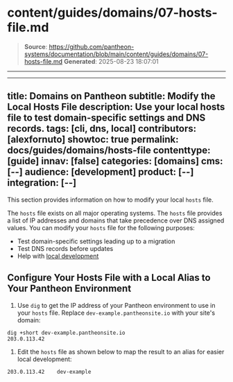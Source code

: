 # content/guides/domains/07-hosts-file.md

> **Source**: https://github.com/pantheon-systems/documentation/blob/main/content/guides/domains/07-hosts-file.md
> **Generated**: 2025-08-23 18:07:01

---

---
title: Domains on Pantheon
subtitle: Modify the Local Hosts File
description: Use your local hosts file to test domain-specific settings and DNS records.
tags: [cli, dns, local]
contributors: [alexfornuto]
showtoc: true
permalink: docs/guides/domains/hosts-file
contenttype: [guide]
innav: [false]
categories: [domains]
cms: [--]
audience: [development]
product: [--]
integration: [--]
---

This section provides information on how to modify your local `hosts` file.

The `hosts` file exists on all major operating systems. The `hosts` file provides a list of IP addresses and domains that take precedence over DNS assigned values. You can modify your `hosts` file for the following purposes:

- Test domain-specific settings leading up to a migration
- Test DNS records before updates
- Help with [local development](/guides/local-development)

<Partial file="_hosts-file.md" />

## Configure Your Hosts File with a Local Alias to Your Pantheon Environment

1. Use `dig` to get the IP address of your Pantheon environment to use in your `hosts` file. Replace `dev-example.pantheonsite.io` with your site's domain:

 ```bash{outputLines:2}
 dig +short dev-example.pantheonsite.io
 203.0.113.42
 ```

1. Edit the `hosts` file as shown below to map the result to an alias for easier local development:

 ```none
 203.0.113.42    dev-example
 ```